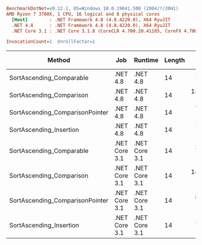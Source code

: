 ``` ini

BenchmarkDotNet=v0.12.1, OS=Windows 10.0.19041.508 (2004/?/20H1)
AMD Ryzen 7 3700X, 1 CPU, 16 logical and 8 physical cores
  [Host]        : .NET Framework 4.8 (4.8.4220.0), X64 RyuJIT
  .NET 4.8      : .NET Framework 4.8 (4.8.4220.0), X64 RyuJIT
  .NET Core 3.1 : .NET Core 3.1.8 (CoreCLR 4.700.20.41105, CoreFX 4.700.20.41903), X64 RyuJIT

InvocationCount=1  UnrollFactor=1  

```
|                          Method |           Job |       Runtime | Length |      Mean |    Error |   StdDev |      Gen 0 | Gen 1 | Gen 2 |  Allocated | Code Size |
|-------------------------------- |-------------- |-------------- |------- |----------:|---------:|---------:|-----------:|------:|------:|-----------:|----------:|
|        SortAscending_Comparable |      .NET 4.8 |      .NET 4.8 |     14 |  19.67 ms | 0.120 ms | 0.106 ms |          - |     - |     - |          - |    1573 B |
|        SortAscending_Comparison |      .NET 4.8 |      .NET 4.8 |     14 | 135.61 ms | 1.126 ms | 1.053 ms | 34000.0000 |     - |     - | 45853616 B |    1109 B |
| SortAscending_ComparisonPointer |      .NET 4.8 |      .NET 4.8 |     14 |  75.02 ms | 1.473 ms | 1.696 ms |          - |     - |     - |          - |    1926 B |
|         SortAscending_Insertion |      .NET 4.8 |      .NET 4.8 |     14 |  18.24 ms | 0.171 ms | 0.152 ms |          - |     - |     - |          - |     517 B |
|        SortAscending_Comparable | .NET Core 3.1 | .NET Core 3.1 |     14 |  20.82 ms | 0.377 ms | 0.334 ms |          - |     - |     - |          - |    1573 B |
|        SortAscending_Comparison | .NET Core 3.1 | .NET Core 3.1 |     14 | 144.83 ms | 1.024 ms | 0.958 ms |  5000.0000 |     - |     - | 45714304 B |    1115 B |
| SortAscending_ComparisonPointer | .NET Core 3.1 | .NET Core 3.1 |     14 |  82.71 ms | 1.484 ms | 1.457 ms |          - |     - |     - |          - |    1926 B |
|         SortAscending_Insertion | .NET Core 3.1 | .NET Core 3.1 |     14 |  12.12 ms | 0.233 ms | 0.319 ms |          - |     - |     - |          - |     268 B |
